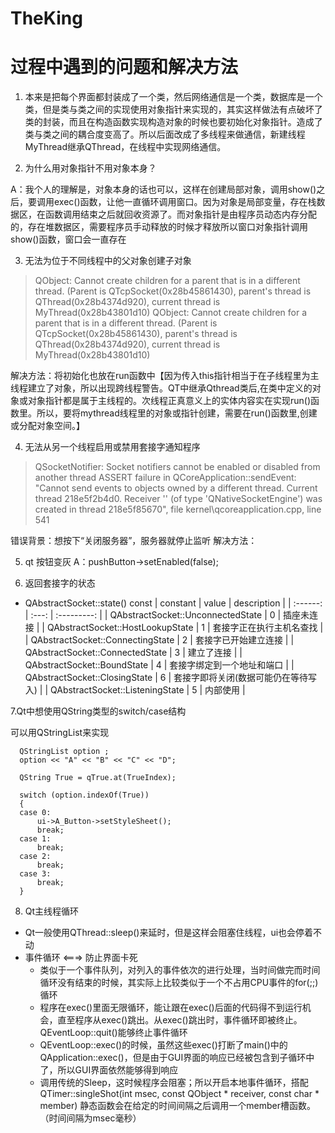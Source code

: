# TheKing

# 过程中遇到的问题和解决方法
1. 本来是把每个界面都封装成了一个类，然后网络通信是一个类，数据库是一个类，但是类与类之间的实现使用对象指针来实现的，其实这样做法有点破坏了类的封装，而且在构造函数实现构造对象的时候也要初始化对象指针。造成了类与类之间的耦合度变高了。所以后面改成了多线程来做通信，新建线程MyThread继承QThread，在线程中实现网络通信。


2. 为什么用对象指针不用对象本身？

A：我个人的理解是，对象本身的话也可以，这样在创建局部对象，调用show()之后，要调用exec()函数，让他一直循环调用窗口。因为对象是局部变量，存在栈数据区，在函数调用结束之后就回收资源了。而对象指针是由程序员动态内存分配的，存在堆数据区，需要程序员手动释放的时候才释放所以窗口对象指针调用show()函数，窗口会一直存在


3. 无法为位于不同线程中的父对象创建子对象
>QObject: Cannot create children for a parent that is in a different thread.
(Parent is QTcpSocket(0x28b45861430), parent's thread is QThread(0x28b4374d920), current thread is MyThread(0x28b43801d10)
QObject: Cannot create children for a parent that is in a different thread.
(Parent is QTcpSocket(0x28b45861430), parent's thread is QThread(0x28b4374d920), current thread is MyThread(0x28b43801d10)

解决方法：将初始化也放在run函数中【因为传入this指针相当于在子线程里为主线程建立了对象，所以出现跨线程警告。QT中继承Qthread类后,在类中定义的对象或对象指针都是属于主线程的。次线程正真意义上的实体内容实在实现run()函数里。所以，要将mythread线程里的对象或指针创建，需要在run()函数里,创建或分配对象空间。】


4. 无法从另一个线程启用或禁用套接字通知程序
>QSocketNotifier: Socket notifiers cannot be enabled or disabled from another thread
ASSERT failure in QCoreApplication::sendEvent: "Cannot send events to objects owned by a different thread. Current thread 218e5f2b4d0. Receiver '' (of type 'QNativeSocketEngine') was created in thread 218e5f85670", file kernel\qcoreapplication.cpp, line 541

错误背景：想按下“关闭服务器”，服务器就停止监听
解决方法：


5. qt 按钮变灰
A：pushButton->setEnabled(false);


6. 返回套接字的状态
* QAbstractSocket::state() const
| constant | value | description |
| :------: | :---: | :---------: |
| QAbstractSocket::UnconnectedState | 0 | 插座未连接 |
| QAbstractSocket::HostLookupState | 1 | 套接字正在执行主机名查找 |
| QAbstractSocket::ConnectingState | 2 | 套接字已开始建立连接 |
| QAbstractSocket::ConnectedState | 3 | 建立了连接 |
| QAbstractSocket::BoundState | 4 | 套接字绑定到一个地址和端口 |
| QAbstractSocket::ClosingState | 6 | 套接字即将关闭(数据可能仍在等待写入) |
| QAbstractSocket::ListeningState | 5 | 内部使用 |


7.Qt中想使用QString类型的switch/case结构

可以用QStringList来实现
```
  QStringList option ;
  option << "A" << "B" << "C" << "D";

  QString True = qTrue.at(TrueIndex);

  switch (option.indexOf(True))
  {
  case 0:
      ui->A_Button->setStyleSheet();
      break;
  case 1:
      break;
  case 2:
      break;
  case 3:
      break;
  }

```


8. Qt主线程循环
* Qt一般使用QThread::sleep()来延时，但是这样会阻塞住线程，ui也会停着不动
* 事件循环 <===>  防止界面卡死
  * 类似于一个事件队列，对列入的事件依次的进行处理，当时间做完而时间循环没有结束的时候，其实际上比较类似于一个不占用CPU事件的for(;;)循环
  * 程序在exec()里面无限循环，能让跟在exec()后面的代码得不到运行机会，直至程序从exec()跳出。从exec()跳出时，事件循环即被终止。QEventLoop::quit()能够终止事件循环
  * QEventLoop::exec()的时候，虽然这些exec()打断了main()中的QApplication::exec()，但是由于GUI界面的响应已经被包含到子循环中了，所以GUI界面依然能够得到响应
  * 调用传统的Sleep，这时候程序会阻塞；所以开启本地事件循环，搭配QTimer::singleShot(int msec, const QObject * receiver, const char * member) 静态函数会在给定的时间间隔之后调用一个member槽函数。（时间间隔为msec毫秒）


